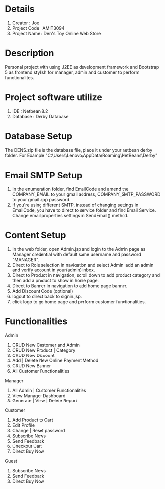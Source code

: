 # Details
  1.  Creator : Joe
  2.  Project Code : AMIT3094
  3.  Project Name : Den's Toy Online Web Store
  
# Description
  Personal project with using J2EE as development framework and Bootstrap 5 as frontend stylish for manager, admin and customer to perform functionalites.

# Project software utilize
  1.  IDE : Netbean 8.2
  2.  Database : Derby Database
  
# Database Setup
  The DENS.zip file is the database file, place it under your netbean derby folder.
  For Example "C:\Users\Lenovo\AppData\Roaming\NetBeans\Derby"

# Email SMTP Setup
  1.  In the enumeration folder, find EmailCode and amend the COMPANY_EMAIL to your gmail address, COMPANY_SMTP_PASSWORD to your gmail app password.
  2.  If you're using different SMTP, instead of changing settings in EmailCode, you have to direct to service folder and find Email Service. Change
      email properties settings in SendEmail() method.

# Content Setup
  1.  In the web folder, open Admin.jsp and login to the Admin page as Manager credential with default same username and password "MANAGER".
  2.  Direct to Role selection in navigation and select Admin, add an admin and verify account in your(admin) inbox.
  3.  Direct to Product in navigation, scroll down to add product category and then add a product to show in home page. 
  4.  Direct to Banner in navigation to add home page banner.
  5.  Add Discount Code (optional)
  6.  logout to direct back to signin.jsp.
  7.  click logo to go home page and perform customer functionalities.

# Functionalities
  Admin
  1.  CRUD New Customer and Admin
  2.  CRUD New Product | Category
  3.  CRUD New Discount
  4.  Add | Delete New Online Payment Method
  5.  CRUD New Banner
  6.  All Customer Functionalities
  
  Manager
  1.  All Admin | Customer Functionalities
  2.  View Manager Dashboard
  3.  Generate | View | Delete Report

  Customer
  1.  Add Product to Cart
  2.  Edit Profile
  3.  Change | Reset password
  4.  Subscribe News
  5.  Send Feedback
  6.  Checkout Cart
  7.  Direct Buy Now

  Guest
  1.  Subscribe News
  2.  Send Feedback
  3.  Direct Buy Now

